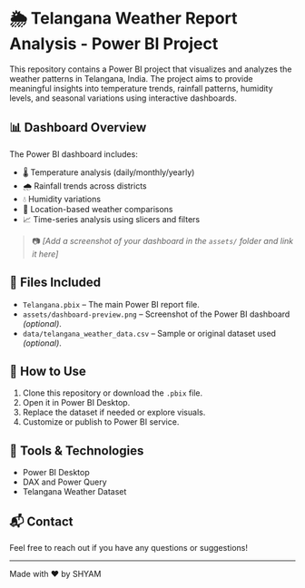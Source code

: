 # 🌦️ Telangana Weather Report Analysis - Power BI Project

This repository contains a Power BI project that visualizes and analyzes the weather patterns in Telangana, India. The project aims to provide meaningful insights into temperature trends, rainfall patterns, humidity levels, and seasonal variations using interactive dashboards.

## 📊 Dashboard Overview

The Power BI dashboard includes:
- 🌡️ Temperature analysis (daily/monthly/yearly)
- 🌧️ Rainfall trends across districts
- 💧 Humidity variations
- 📍 Location-based weather comparisons
- 📈 Time-series analysis using slicers and filters

> 📷 *[Add a screenshot of your dashboard in the `assets/` folder and link it here]*

## 📁 Files Included
- `Telangana.pbix` – The main Power BI report file.
- `assets/dashboard-preview.png` – Screenshot of the Power BI dashboard *(optional)*.
- `data/telangana_weather_data.csv` – Sample or original dataset used *(optional)*.

## 🚀 How to Use
1. Clone this repository or download the `.pbix` file.
2. Open it in Power BI Desktop.
3. Replace the dataset if needed or explore visuals.
4. Customize or publish to Power BI service.

## 📌 Tools & Technologies
- Power BI Desktop
- DAX and Power Query
- Telangana Weather Dataset

## 📬 Contact
Feel free to reach out if you have any questions or suggestions!

---

Made with ❤️ by SHYAM
